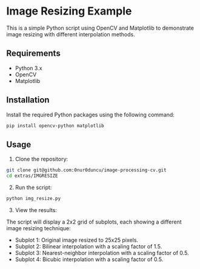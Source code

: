 # Image Resizing Example

This is a simple Python script using OpenCV and Matplotlib to demonstrate image resizing with different interpolation methods.

## Requirements

- Python 3.x
- OpenCV
- Matplotlib

## Installation

Install the required Python packages using the following command:

```bash
pip install opencv-python matplotlib
```

## Usage

1. Clone the repository:

```bash
git clone git@github.com:0nur0duncu/image-processing-cv.git
cd extras/IMGRESIZE
```

2. Run the script:

```bash
python img_resize.py
```

3. View the results:

The script will display a 2x2 grid of subplots, each showing a different image resizing technique:

- Subplot 1: Original image resized to 25x25 pixels.
- Subplot 2: Bilinear interpolation with a scaling factor of 1.5.
- Subplot 3: Nearest-neighbor interpolation with a scaling factor of 0.5.
- Subplot 4: Bicubic interpolation with a scaling factor of 0.5.
